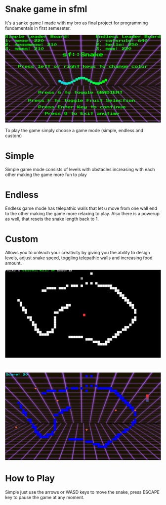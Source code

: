 # Snake game in sfml

It's a sanke game I made with my bro as final project for programming fundamentals in first semeseter.

![main game menu](./screenshots/screenshot1.png)

<p>To play the game simply choose a game mode (simple, endless and custom)</p>

<h1>Simple</h1>
<p>Simple game mode consists of levels with obstacles increasing with each other making the game more fun to play</p>

<h1>Endless</h1>
<p>Endless game mode has telepathic walls that let u move from one wall end to the other making the game more relaxing to play. Also there is a powerup as well, that resets the snake length back to 1.</p>

<h1>Custom</h1>
<p>Allows you to unleach your creativity by giving you the ability to design levels, adjust snake speed, toggling telepathic walls and increasing food amount.</p>

![design mode](./screenshots/screenshot2.png)

<br>

![play mode](./screenshots/screenshot3.png)

<h1>How to Play</h1>
<p>Simple just use the arrows or WASD keys to move the snake, press ESCAPE key to pause the game at any moment.</p>